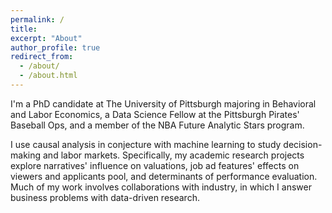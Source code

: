 ```yaml
---
permalink: /
title:
excerpt: "About"
author_profile: true
redirect_from: 
  - /about/
  - /about.html
---
```


I'm a PhD candidate at The University of Pittsburgh majoring in Behavioral and Labor Economics, a Data Science Fellow at the Pittsburgh Pirates' Baseball Ops, and a member of the NBA Future Analytic Stars program.

I use causal analysis in conjecture with machine learning to study decision-making and labor markets. Specifically, my academic research projects explore narratives' influence on valuations, job ad features' effects on viewers and applicants pool, and determinants of performance evaluation. Much of my work involves collaborations with industry, in which I answer business problems with data-driven research.
